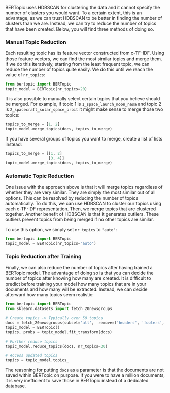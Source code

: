 BERTopic uses HDBSCAN for clustering the data and it cannot specify the number of clusters you would want. To a certain extent, 
this is an advantage, as we can trust HDBSCAN to be better in finding the number of clusters than we are.
Instead, we can try to reduce the number of topics that have been created. Below, you will find three methods of doing 
so. 
  
### **Manual Topic Reduction**
Each resulting topic has its feature vector constructed from c-TF-IDF. Using those feature vectors, we can find the most similar 
topics and merge them. If we do this iteratively, starting from the least frequent topic, we can reduce the number of topics quite easily. We do this until we reach the value of `nr_topics`:  

```python
from bertopic import BERTopic
topic_model = BERTopic(nr_topics=20)
```

It is also possible to manually select certain topics that you believe should be merged. 
For example, if topic 1 is `1_space_launch_moon_nasa` and topic 2 is `2_spacecraft_solar_space_orbit` 
it might make sense to merge those two topics: 

```python
topics_to_merge = [1, 2]
topic_model.merge_topics(docs, topics_to_merge)
```

If you have several groups of topics you want to merge, create a list of lists instead:

```python
topics_to_merge = [[1, 2]
                   [3, 4]]
topic_model.merge_topics(docs, topics_to_merge)
```

### **Automatic Topic Reduction**
One issue with the approach above is that it will merge topics regardless of whether they are very similar. They 
are simply the most similar out of all options. This can be resolved by reducing the number of topics automatically. 
To do this, we can use HDBSCAN to cluster our topics using each c-TF-IDF representation. Then, we merge topics that are clustered together. 
Another benefit of HDBSCAN is that it generates outliers. These outliers prevent topics from being merged if no other topics are similar.

To use this option, we simply set `nr_topics` to `"auto"`:

```python
from bertopic import BERTopic
topic_model = BERTopic(nr_topics="auto")
```

### **Topic Reduction after Training**
Finally, we can also reduce the number of topics after having trained a BERTopic model. The advantage of doing so is that you can decide the number of topics after knowing how many are created. It is difficult to predict before training your model how many topics that are in your documents and how many will be extracted. 
Instead, we can decide afterward how many topics seem realistic:

```python
from bertopic import BERTopic
from sklearn.datasets import fetch_20newsgroups
 
# Create topics -> Typically over 50 topics
docs = fetch_20newsgroups(subset='all',  remove=('headers', 'footers', 'quotes'))['data']
topic_model = BERTopic()
topics, probs = topic_model.fit_transform(docs)

# Further reduce topics
topic_model.reduce_topics(docs, nr_topics=30)

# Access updated topics
topics = topic_model.topics_
```

The reasoning for putting `docs` as a parameter is that the documents are not saved within 
BERTopic on purpose. If you were to have a million documents, it is very inefficient to save those in BERTopic instead of a dedicated database.  

